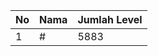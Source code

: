 | No | Nama            | Jumlah Level |
|----|-----------------|--------------|
| 1  | #    |    5883        |
